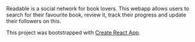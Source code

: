 Readable is a social network for book lovers. This webapp allows users to search for their favourite book, review it, track their progress and update their followers on this.



This project was bootstrapped with [Create React App](https://github.com/facebook/create-react-app).